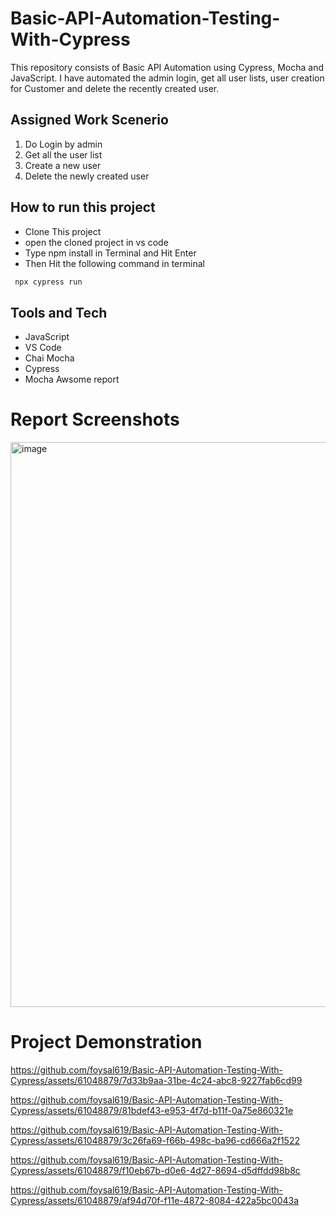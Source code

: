 # Basic-API-Automation-Testing-With-Cypress
This repository consists of Basic API Automation using Cypress, Mocha and JavaScript. I have automated the admin login, get all user lists, user creation for Customer and delete the recently created user.

## Assigned Work Scenerio
1. Do Login by admin
2. Get all the user list
3. Create a new user
4. Delete the newly created user

## How to run this project
- Clone This project
- open the cloned project in vs code
- Type npm install in Terminal and Hit Enter
- Then Hit the following command in terminal

```bash
 npx cypress run
```
## Tools and Tech
- JavaScript
- VS Code 
- Chai Mocha
- Cypress
- Mocha Awsome report

# Report Screenshots
<img width="904" alt="image" src="https://github.com/foysal619/Basic-API-Automation-Testing-With-Cypress/assets/61048879/37f31364-7335-4910-b730-23338a327f73">

# Project Demonstration
https://github.com/foysal619/Basic-API-Automation-Testing-With-Cypress/assets/61048879/7d33b9aa-31be-4c24-abc8-9227fab6cd99

https://github.com/foysal619/Basic-API-Automation-Testing-With-Cypress/assets/61048879/81bdef43-e953-4f7d-b11f-0a75e860321e

https://github.com/foysal619/Basic-API-Automation-Testing-With-Cypress/assets/61048879/3c26fa69-f66b-498c-ba96-cd666a2f1522

https://github.com/foysal619/Basic-API-Automation-Testing-With-Cypress/assets/61048879/f10eb67b-d0e6-4d27-8694-d5dffdd98b8c

https://github.com/foysal619/Basic-API-Automation-Testing-With-Cypress/assets/61048879/af94d70f-f11e-4872-8084-422a5bc0043a














